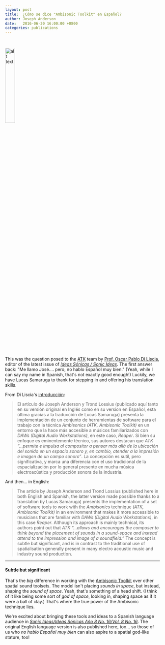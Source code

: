 ```yaml
---
layout: post
title:  ¿Cómo se dice "Ambisonic Toolkit" en Español?
author: Joseph Anderson
date:   2016-06-30 16:00:00 +0800
categories: publications
---
```


<img src="/assets/images/2016-06-30-sonic-ideas/Portada-Ideas-Sonicas-16-w.jpg"
alt="alt text" title="Sonic Ideas/Ideas Sónicas Año 8 No. 16"
class="img-responsive center-block" style="width: 25%; max-width: 600px;
padding-top: 2em; padding-bottom: 1em" />

This was the question posed to the [ATK](https://www.ambisonictoolkit.net/) team
by
[Prof. Oscar Pablo Di Liscia](http://musica.unq.edu.ar/profesores_ver.php?i=76),
editor of the latest issue of
[_Ideas Sónicas / Sonic Ideas_](http://www.cmmas.org/sonicideas/). The first
answer back: "Me llamo José.... pero, no hablo Español muy bien." (Yeah, while
I can say my name in Spanish, that's not exactly good enough!) Luckily, we have
Lucas Samaruga to thank for stepping in and offering his translation skills.

From Di Liscia's
[introducción](http://www.cmmas.org/sonicideas/info.php?vol=8&num=16&secc=notes):

> El artículo de Joseph Anderson y Trond Lossius (publicado aquí tanto en su
versión original en Inglés como en su version en Español, esta última gracias a
la traducción de Lucas Samaruga) presenta la implementación de un conjunto de
herramientas de software para el trabajo con la técnica
_Ambisonics (ATK, Ambisonic Toolkit)_ en un entorno que la hace más accesible a
músicos familiarizados con _DAWs (Digital Audio Workstations)_, en este caso,
_Reaper_. Si bien su enfoque es eminentemente técnico, sus autores destacan que
_ATK “...permite e impulsa al compositor a pensar más allá de la ubicación del
sonido en un espacio sonoro y, en cambio, atender a la impresión e imagen de un
campo sonoro”_. La concepción es sutil, pero significativa, y marca una
diferencia con el uso tradicional de la espacialización por lo general presente
en mucha música electroacústica y producción sonora de la industria.

And then... in English:

> The article by Joseph Anderson and Trond Lossius (published here in both
English and Spanish, the latter version made possible thanks to a translation
by Lucas Samaruga) presents the implementation of a set of software tools to
work with the _Ambisonics_ technique _(ATK, Ambisonic Toolkit)_ in an
environment that makes it more accessible to musicians that are familiar with
_DAWs (Digital Audio Workstations)_, in this case _Reaper_. Although its
approach is mainly technical, its authors point out that _ATK “...allows and
encourages the composer to think beyond the placement of sounds in a
sound-space and instead attend to the impression and image of a soundfield.”_
The concept is subtle but significant, and is in contrast to the traditional
use of spatialisation generally present in many electro acoustic music and
industry sound production.


----

#### Subtle but significant ####

That's the _big_ difference in working with the
[Ambisonic Toolkit](https://www.ambisonictoolkit.net/) over other spatial sound
toolsets. The model isn't placing _sounds in space_, but instead, shaping the
_sound of space_. Yeah, that's something of a head shift. (I think of it like
being some sort of _god of space_, looking in, shaping space as if it were a
ball of clay.) That's where the true power of the Ambisonic technique lies.

We're excited about bringing these tools and ideas to a Spanish language
audience in
[_Sonic Ideas/Ideas Sónicas Año 8 No. 16/Vol. 8 No. 16_](http://www.cmmas.org/sonicideas/mag.php?vol=8&num=16&secc=articles). The
original English language version is also published here, too... so those of
us who _no hablo Español muy bien_ can also aspire to a spatial god-like
stature, too!
